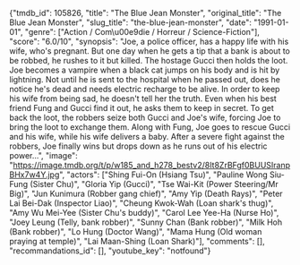 {"tmdb_id": 105826, "title": "The Blue Jean Monster", "original_title": "The Blue Jean Monster", "slug_title": "the-blue-jean-monster", "date": "1991-01-01", "genre": ["Action / Com\u00e9die / Horreur / Science-Fiction"], "score": "6.0/10", "synopsis": "Joe, a police officer, has a happy life with his wife, who's pregnant. But one day when he gets a tip that a bank is about to be robbed, he rushes to it but killed. The hostage Gucci then holds the loot. Joe becomes a vampire when a black cat jumps on his body and is hit by lightning. Not until he is sent to the hospital when he passed out, does he notice he's dead and needs electric recharge to be alive. In order to keep his wife from being sad, he doesn't tell her the truth. Even when his best friend Fung and Gucci find it out, he asks them to keep in secret. To get back the loot, the robbers seize both Gucci and Joe's wife, forcing Joe to bring the loot to exchange them. Along with Fung, Joe goes to rescue Gucci and his wife, while his wife delivers a baby. After a severe fight against the robbers, Joe finally wins but drops down as he runs out of his electric power...", "image": "https://image.tmdb.org/t/p/w185_and_h278_bestv2/8It8ZrBFgf0BUUSIranpBHx7w4Y.jpg", "actors": ["Shing Fui-On (Hsiang Tsu)", "Pauline Wong Siu-Fung (Sister Chu)", "Gloria Yip (Gucci)", "Tse Wai-Kit (Power Steering/Mr Big)", "Jun Kunimura (Robber gang chief)", "Amy Yip (Death Rays)", "Peter Lai Bei-Dak (Inspector Liao)", "Cheung Kwok-Wah (Loan shark's thug)", "Amy Wu Mei-Yee (Sister Chu's buddy)", "Carol Lee Yee-Ha (Nurse Ho)", "Joey Leung (Telly, bank robber)", "Sunny Chan (Bank robber)", "Milk Hoh (Bank robber)", "Lo Hung (Doctor Wang)", "Mama Hung (Old woman praying at temple)", "Lai Maan-Shing (Loan Shark)"], "comments": [], "recommandations_id": [], "youtube_key": "notfound"}